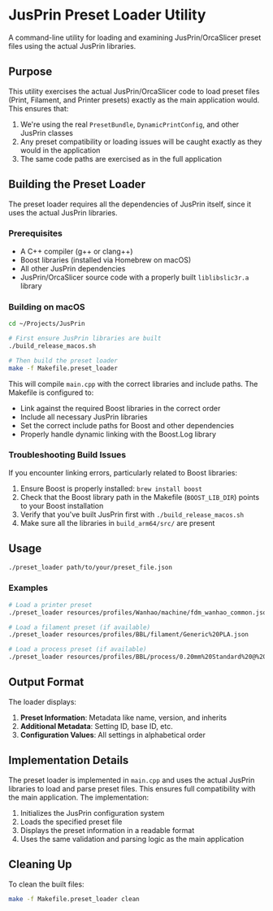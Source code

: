 # JusPrin Preset Loader Utility

A command-line utility for loading and examining JusPrin/OrcaSlicer preset files using the actual JusPrin libraries.

## Purpose

This utility exercises the actual JusPrin/OrcaSlicer code to load preset files (Print, Filament, and Printer presets) exactly as the main application would. This ensures that:

1. We're using the real `PresetBundle`, `DynamicPrintConfig`, and other JusPrin classes
2. Any preset compatibility or loading issues will be caught exactly as they would in the application
3. The same code paths are exercised as in the full application

## Building the Preset Loader

The preset loader requires all the dependencies of JusPrin itself, since it uses the actual JusPrin libraries.

### Prerequisites

- A C++ compiler (g++ or clang++)
- Boost libraries (installed via Homebrew on macOS)
- All other JusPrin dependencies
- JusPrin/OrcaSlicer source code with a properly built `liblibslic3r.a` library

### Building on macOS

```bash
cd ~/Projects/JusPrin

# First ensure JusPrin libraries are built
./build_release_macos.sh

# Then build the preset loader
make -f Makefile.preset_loader
```

This will compile `main.cpp` with the correct libraries and include paths. The Makefile is configured to:

- Link against the required Boost libraries in the correct order
- Include all necessary JusPrin libraries
- Set the correct include paths for Boost and other dependencies
- Properly handle dynamic linking with the Boost.Log library

### Troubleshooting Build Issues

If you encounter linking errors, particularly related to Boost libraries:

1. Ensure Boost is properly installed: `brew install boost`
2. Check that the Boost library path in the Makefile (`BOOST_LIB_DIR`) points to your Boost installation
3. Verify that you've built JusPrin first with `./build_release_macos.sh`
4. Make sure all the libraries in `build_arm64/src/` are present

## Usage

```bash
./preset_loader path/to/your/preset_file.json
```

### Examples

```bash
# Load a printer preset
./preset_loader resources/profiles/Wanhao/machine/fdm_wanhao_common.json

# Load a filament preset (if available)
./preset_loader resources/profiles/BBL/filament/Generic%20PLA.json

# Load a process preset (if available)
./preset_loader resources/profiles/BBL/process/0.20mm%20Standard%20@%20BBL%20X1.json
```

## Output Format

The loader displays:

1. **Preset Information**: Metadata like name, version, and inherits
2. **Additional Metadata**: Setting ID, base ID, etc.
3. **Configuration Values**: All settings in alphabetical order

## Implementation Details

The preset loader is implemented in `main.cpp` and uses the actual JusPrin libraries to load and parse preset files. This ensures full compatibility with the main application. The implementation:

1. Initializes the JusPrin configuration system
2. Loads the specified preset file
3. Displays the preset information in a readable format
4. Uses the same validation and parsing logic as the main application

## Cleaning Up

To clean the built files:

```bash
make -f Makefile.preset_loader clean
```